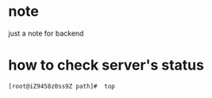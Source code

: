 # note
just a note for backend


# how to check server's status
```
[root@iZ9458z0ss9Z path]#  top
```
